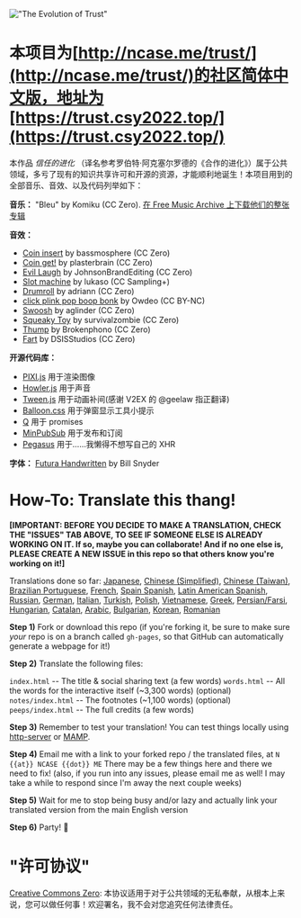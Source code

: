!["The Evolution of Trust"](https://i.imgur.com/kde760y.png)

#	本项目为[http://ncase.me/trust/](http://ncase.me/trust/)的社区简体中文版，地址为[https://trust.csy2022.top/](https://trust.csy2022.top/)

本作品 *信任的进化* （译名参考罗伯特·阿克塞尔罗德的《合作的进化》）属于公共领域，多亏了现有的知识共享许可和开源的资源，才能顺利地诞生！本项目用到的全部音乐、音效、以及代码列举如下：

**音乐：** "Bleu" by Komiku (CC Zero). [在 Free Music Archive 上下载他们的整张专辑](http://freemusicarchive.org/music/Komiku/Its_time_for_adventure_/)

**音效：**

* [Coin insert](https://freesound.org/people/bassmosphere/sounds/384700/) by bassmosphere (CC Zero)
* [Coin get!](https://freesound.org/people/plasterbrain/sounds/242857/) by plasterbrain (CC Zero)
* [Evil Laugh](https://freesound.org/people/JohnsonBrandEditing/sounds/173933/) by JohnsonBrandEditing (CC Zero)
* [Slot machine](https://freesound.org/people/lukaso/sounds/69689/) by lukaso (CC Sampling+)
* [Drumroll](https://freesound.org/people/adriann/sounds/191718/) by adriann (CC Zero)
* [click plink pop boop bonk](https://freesound.org/people/Owdeo/sounds/116653/) by Owdeo (CC BY-NC)
* [Swoosh](https://freesound.org/people/aglinder/sounds/264468/) by aglinder (CC Zero)
* [Squeaky Toy](https://freesound.org/people/survivalzombie/sounds/240015/) by survivalzombie (CC Zero)
* [Thump](https://freesound.org/people/Brokenphono/sounds/344149/) by Brokenphono (CC Zero)
* [Fart](https://freesound.org/people/DSISStudios/sounds/241000/) by DSISStudios (CC Zero)

**开源代码库：**

* [PIXI.js](http://www.pixijs.com/) 用于渲染图像
* [Howler.js](https://howlerjs.com/) 用于声音
* [Tween.js](http://www.createjs.com/tweenjs) 用于动画补间(感谢 V2EX 的 @geelaw 指正翻译)
* [Balloon.css](https://kazzkiq.github.io/balloon.css/) 用于弹窗显示工具小提示
* [Q](https://github.com/kriskowal/q/) 用于 promises
* [MinPubSub](https://github.com/daniellmb/MinPubSub) 用于发布和订阅
* [Pegasus](https://github.com/typicode/pegasus) 用于……我懒得不想写自己的 XHR

**字体：** [Futura Handwritten](http://www.dafont.com/futurahandwritten.font) by Bill Snyder

#	How-To: Translate this thang!

**[IMPORTANT:
BEFORE YOU DECIDE TO MAKE A TRANSLATION, CHECK THE "ISSUES" TAB ABOVE,
TO SEE IF SOMEONE ELSE IS ALREADY WORKING ON IT.
If so, maybe you can collaborate!
And if no one else is, PLEASE CREATE A NEW ISSUE in this repo
so that others know you're working on it!]**

Translations done so far:
[Japanese](https://htlife.github.io/trust_jp/),
[Chinese (Simplified)](https://dccxi.com/trust/),
[Chinese (Taiwan)](https://audreyt.github.io/trust-zh-TW/),
[Brazilian Portuguese](https://brunolemos.github.io/trust/),
[French](https://ayowel.github.io/trust/),
[Spain Spanish](https://ccamara.github.io/trust/),
[Latin American Spanish](https://maeriens.github.io/trust/),
[Russian](https://notdotteam.github.io/trust/),
[German](https://jkoelling.github.io/trust/),
[Italian](https://lvdt.github.io/trust/),
[Turkish](https://osaatcioglu.github.io/trust),
[Polish](https://sin.github.io/trust/),
[Vietnamese](https://nghiatt90.github.io/trust-vn/),
[Greek](https://lightspot21.github.io/trust/),
[Persian/Farsi](https://hamed.github.io/trust/),
[Hungarian](http://ncase.me/trust-hu/),
[Catalan](https://fbricart.github.io/trust/),
[Arabic](https://mudaraljundi.github.io/trust/),
[Bulgarian](http://ncase.me/trust-bg/),
[Korean](https://osori.github.io/trust-ko/),
[Romanian](https://enfactorial.github.io/trust/)

**Step 1)** Fork or download this repo
(if you're forking it, be sure to make sure *your* repo is on a branch called `gh-pages`, so that GitHub can automatically generate a webpage for it!)

**Step 2)** Translate the following files:

`index.html` -- The title & social sharing text (a few words)
`words.html` -- All the words for the interactive itself (~3,300 words)
(optional) `notes/index.html` -- The footnotes (~1,100 words)
(optional) `peeps/index.html` -- The full credits (a few words)

**Step 3)** Remember to test your translation! You can test things locally using [http-server](https://www.npmjs.com/package/http-server) or [MAMP](https://www.mamp.info/en/).

**Step 4)** Email me with a link to your forked repo / the translated files, at `N {{at}} NCASE {{dot}} ME` There may be a few things here and there we need to fix! (also, if you run into any issues, please email me as well! I may take a while to respond since I'm away the next couple weeks)

**Step 5)** Wait for me to stop being busy and/or lazy and actually link your translated version from the main English version

**Step 6)** Party! 🎉

#	"许可协议"

[Creative Commons Zero](https://github.com/ncase/trust/blob/gh-pages/LICENSE): 本协议适用于对于公共领域的无私奉献，从根本上来说，您可以做任何事！欢迎署名，我不会对您追究任何法律责任。
